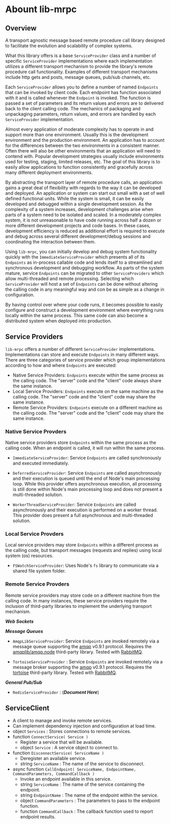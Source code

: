 
# Abount lib-mrpc


## Overview

A transport agnostic message based remote procedure call library designed to facilitate the
evolution and scalability of complex systems.

What this library offers is a base `ServiceProvider` class and a number of specific `ServiceProvider`
implementations where each implementation utilizes a different transport mechanism to provide the
library's remote procedure call functionality.
Examples of different transport mechanisms include http gets and posts, message queues, pub/sub channels, etc.

Each `ServiceProvider` allows you to define a number of named `Endpoints` that can be invoked by client code.
Each endpoint has function associated with it and is called whenever the `Endpoint` is invoked.
The function is passed a set of parameters and its return values and errors are to delivered back
to the client calling code.
The mechanics of packaging and unpackaging parameters, return values, and errors are handled by each
`ServiceProvider` implementation.

Almost every application of moderate complexity has to operate in and support more than one environment.
Usually this is the development environment and the production environment.
An application has to account for the differences between the two environments in a consistent manner.
Often there will also be other environments that an application will need to contend with.
Popular development strategies usually include environments used for testing, staging, limited releases, etc.
The goal of this library is to easily allow applications to function consistently and gracefully across many
different deployment environments.

By abstracting the transport layer of remote procedure calls, an application gains a great deal
of flexibility with regards to the way it can be developed and deployed.
An application or system can start out small with a set of well defined functional units.
While the system is small, it can be easily developed and debugged within a single development session.
As the complexity of a system increases, development challenges arise when parts of a system
need to be isolated and scaled.
In a moderately complex system, it is not unreasonable to have code running across half a dozen
or more different development projects and code bases.
In these cases, development efficiency is reduced as additional effort is required to execute and debug
across several different development/debug sessions and coordinating the interaction between them.

Using `lib-mrpc`, you can initially develop and debug system functionality quickly with the
`ImmediateServiceProvider` which presents all of its `Endpoints` as in-process callable code
and lends itself to a streamlined and synchronous development and debugging workflow.
As parts of the system mature, service `Endpoints` can be migrated to other `ServiceProviders`
which allow multi-threaded and remote processing.
Selecting which `ServiceProvider` will host a set of `Endpoints` can be done without altering the
calling code in any meaningful way and con be as simple as a change in configuration.

By having control over where your code runs, it becomes possible to easily configure
and construct a development environment where everything runs locally within the same
process. This same code can also become a distributed system when deployed into production.


## Service Providers

`lib-mrpc` offers a number of different `ServiceProvider` implementations.
Implementations can store and execute `Endpoints` in many different ways.
There are three categories of service provider which group implementations according to how and
where `Endpoints` are executed:

- Native Service Providers: `Endpoints` execute within the same process as the calling code.
	The "server" code and the "client" code always share the same instance.
- Local Service Providers: `Endpoints` execute on the same machine as the calling code.
	The "server" code and the "client" code may share the same instance.
- Remote Service Providers: `Endpoints` execute on a different machine as the calling code.
	The "server" code and the "client" code may share the same instance.


### Native Service Provders

Native service providers store `Endpoints` within the same process as the calling code.
When an endpoint is called, it will run within the same process.

- `ImmediateServiceProvider`:
	Service `Endpoints` are called synchronously and executed immediately.

- `DeferredServiceProvider`:
	Service `Endpoints` are called asynchronously and their execution is queued until the end of
	Node's main processing loop.
	While this provider offers asynchronous execution, all processing is still done within Node's
	main processing loop and does not present a multi-threaded solution.

- `WorkerThreadServiceProvider`: Service `Endpoints` are called asynchronously and their execution
	is performed on a worker thread.
	This provider does present a full asynchronous and multi-threaded solution.


### Local Service Provders

Local service providers may store `Endpoints` within a different process as the calling code,
but transport messages (requests and replies) using local system (os) resources.

- `FSWatchServiceProvider`: Uses Node's `fs` library to communicate via a shared file system folder.


### Remote Service Provders

Remote service providers may store code on a different machine from the calling code.
In many instances, these service providers require the inclusion of third-party libraries to implement the
underlying transport mechanism.


***Web Sockets***


***Message Queues***

- `AmqpLibServiceProvider`:
	Service `Endpoints` are invoked remotely via a message queue supporting the [amqp](https://www.amqp.org/) v0.9.1 protocol.
	Requires the [amqplib/amqp.node](https://github.com/squaremo/amqp.node) third-party library.
	Tested with [RabbitMQ](https://www.rabbitmq.com/).

- `TortoiseServiceProvider` : 
	Service `Endpoints` are invoked remotely via a message broker supporting the [amqp](https://www.amqp.org/) v0.9.1 protocol.
	Requires the [tortoise](https://github.com/CompassPHS/tortoise) third-party library.
	Tested with [RabbitMQ](https://www.rabbitmq.com/).


***General Pub/Sub***

- `RedisServiceProvider` : (***Document Here***)


## ServiceClient

- A client to manage and invoke remote services.
- Can implement dependency injection and configuration at load time.
- object `Services` : Stores connections to remote services.
- function `ConnectService( Service )`
	- Register a service that will be available.
	- object `Service` : A service object to connect to.
- function `DisconnectService( ServiceName )`
	- Deregister an available service.
	- string `ServiceName` : The name of the service to disconnect.
- async function `CallEndpoint( ServiceName, EndpointName, CommandParameters, CommandCallback )`
	- Invoke an endpoint available in this service.
	- string `ServiceName` : The name of the service containing the endpoint.
	- string `EndpointName` : The name of the endpoint within the service.
	- object `CommandParameters` : The parameters to pass to the endpoint function.
	- function `CommandCallback` : The callback function used to report endpoint results.


